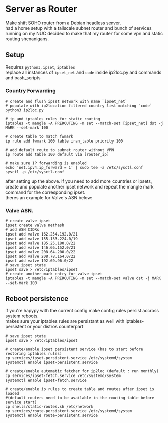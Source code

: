 # Server as Router
Make shift SOHO router from a Debian headless server.\
had a home setup with a tailscale subnet router and bunch of services running on my NUC decided to make that my router for some vpn and static routing shenanigans.


## Setup
Requires `python3`, `ipset`, `iptables` \
replace all instances of `ipset_net` and `code` inside ip2loc.py and commands and bash_scripts
### Country Forwarding
```shell
# create and flush ipset network with name `ipset_net`
# populate with ip2location filtered country list matching `code`
python3 ip2loc.py

# ip and iptables rules for static routing
iptables -t mangle -A PREROUTING -m set --match-set [ipset_net] dst -j MARK --set-mark 100

# create table to match fwmark
ip rule add fwmark 100 table iran_table priority 100

# add default route to subnet router without VPN
ip route add table 100 default via [router_ip]

# make sure IP forwarding is enabled
echo 'net.ipv4.ip_forward = 1' | sudo tee -a /etc/sysctl.conf
sysctl -p /etc/sysctl.conf
```
after setting up the above. if you need to add more countries or ipsets, create and populate another ipset network and repeat the mangle mark command for the corresponding ipset.\
theres an example for Valve's ASN below:
### Valve ASN.
```shell
# create valve ipset
ipset create valve nethash
# add ASN CIDRs
ipset add valve 162.254.192.0/21
ipset add valve 155.133.224.0/19
ipset add valve 185.25.180.0/22
ipset add valve 146.66.152.0/21
ipset add valve 208.64.200.0/22
ipset add valve 208.78.164.0/22
ipset add valve 192.69.96.0/22
# save ipset state
ipset save > /etc/iptables/ipset
# create another mark entry for valve ipset
iptables -t mangle -A PREROUTING -m set --match-set valve dst -j MARK --set-mark 100
```

## Reboot persistence 
if you're hapypy with the current config make config rules persist accross system reboots.\
makes sure your iptables rules are persistant as well with iptables-persistent or your distros counterpart
```shell
# save ipset state
ipset save > /etc/iptables/ipset

# create/enable ipset persistent service (has to start before restoring iptables rules)
cp services/ipset-persistent.service /etc/systemd/system
systemctl enable ipset-persistent.service

# create/enable automatic fetcher for ip2loc (default : run monthly)
cp services/ipset-fetch.service /etc/systemd/system
systemctl enable ipset-fetch.service

# create/enable ip rules to create table and routes after ipset is loaded 
#(default routers need to be available in the routing table before service start)
cp shells/static-routes.sh /etc/network
cp services/route-persistent.service /etc/systemd/system
systemctl enable route-persistent.service
```
